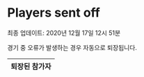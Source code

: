 # Players sent off
최종 업데이트: 2020년 12월 17일 12시 51분


경기 중 오류가 발생하는 경우 자동으로 퇴장됩니다.


| 퇴장된 참가자 |
|:---:|